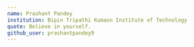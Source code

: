 ```yaml
---
name: Prashant Pandey
institution: Bipin Tripathi Kumaon Institute of Technology
quote: Believe in yourself.
github_user: prashantpandey9
---
```

